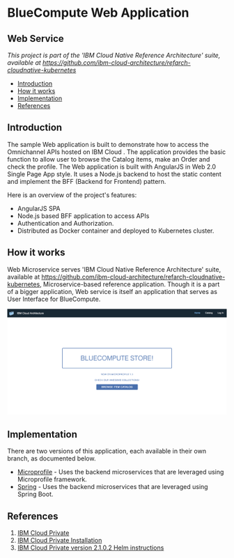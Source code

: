 # BlueCompute Web Application

## Web Service

*This project is part of the 'IBM Cloud Native Reference Architecture' suite, available at
https://github.com/ibm-cloud-architecture/refarch-cloudnative-kubernetes*

- [Introduction](#introduction)
- [How it works](#how-it-works)
- [Implementation](#implementation)
- [References](#references)

## Introduction

The sample Web application is built to demonstrate how to access the Omnichannel APIs hosted on IBM Cloud . The application provides the basic function to allow user to browse the Catalog items, make an Order and check the profile. The Web application is built with AngularJS in Web 2.0 Single Page App style. It uses a Node.js backend to host the static content and implement the BFF (Backend for Frontend) pattern.

Here is an overview of the project's features:
- AngularJS SPA
- Node.js based BFF application to access APIs
- Authentication and Authorization.
- Distributed as Docker container and deployed to Kubernetes cluster.

## How it works

Web Microservice serves 'IBM Cloud Native Reference Architecture' suite, available at https://github.com/ibm-cloud-architecture/refarch-cloudnative-kubernetes, Microservice-based reference application. Though it is a part of a bigger application, Web service is itself an application that serves as User Interface for BlueCompute.

<p align="center">
    <img src="images/bc_mp_ui.png">
</p>

## Implementation

There are two versions of this application, each available in their own branch, as documented below.

- [Microprofile](../../tree/microprofile/) - Uses the backend microservices that are leveraged using Microprofile framework.
- [Spring](../../tree/spring/) - Uses the backend microservices that are leveraged using Spring Boot.

## References
1. [IBM Cloud Private](https://www.ibm.com/support/knowledgecenter/en/SSBS6K_2.1.0/kc_welcome_containers.html)
2. [IBM Cloud Private Installation](https://github.com/ibm-cloud-architecture/refarch-privatecloud)
3. [IBM Cloud Private version 2.1.0.2 Helm instructions](https://www.ibm.com/support/knowledgecenter/SSBS6K_2.1.0.2/app_center/create_helm_cli.html)
